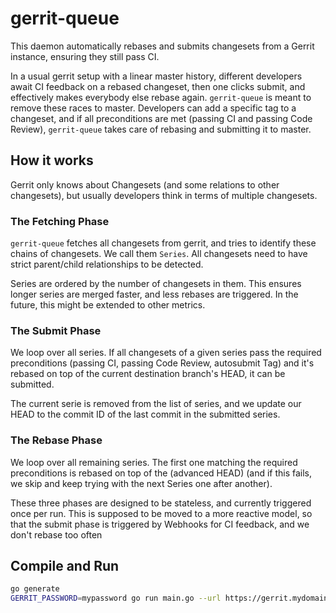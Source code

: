 # gerrit-queue

This daemon automatically rebases and submits changesets from a Gerrit
instance, ensuring they still pass CI.

In a usual gerrit setup with a linear master history, different developers
await CI feedback on a rebased changeset, then one clicks submit, and
effectively makes everybody else rebase again. `gerrit-queue` is meant to
remove these races to master. Developers can add a specific tag to a changeset,
and if all preconditions are met (passing CI and passing Code Review),
`gerrit-queue` takes care of rebasing and submitting it to master.

## How it works
Gerrit only knows about Changesets (and some relations to other changesets),
but usually developers think in terms of multiple changesets.

### The Fetching Phase
`gerrit-queue` fetches all changesets from gerrit, and tries to identify these
chains of changesets. We call them `Series`. All changesets need to have strict
parent/child relationships to be detected.

Series are ordered by the number of changesets in them. This ensures longer
series are merged faster, and less rebases are triggered. In the future, this
might be extended to other metrics.

### The Submit Phase
We loop over all series. If all changesets of a given series pass the required
preconditions (passing CI, passing Code Review, autosubmit Tag) and it's
rebased on top of the current destination branch's HEAD, it can be submitted.

The current serie is removed from the list of series, and we update our HEAD to
the commit ID of the last commit in the submitted series.

### The Rebase Phase
We loop over all remaining series. The first one matching the required
preconditions is rebased on top of the (advanced HEAD) (and if this fails, we
skip and keep trying with the next Series one after another).


These three phases are designed to be stateless, and currently triggered once
per run.
This is supposed to be moved to a more reactive model, so that the submit phase
is triggered by Webhooks for CI feedback, and we don't rebase too often

## Compile and Run
```sh
go generate
GERRIT_PASSWORD=mypassword go run main.go --url https://gerrit.mydomain.com --username myuser --project myproject
```
